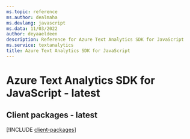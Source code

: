 ```yaml
---
ms.topic: reference
ms.author: dealmaha
ms.devlang: javascript
ms.data: 11/03/2022
author: deyaaeldeen
description: Reference for Azure Text Analytics SDK for JavaScript
ms.service: textanalytics
title: Azure Text Analytics SDK for JavaScript
---
```

# Azure Text Analytics SDK for JavaScript - latest

## Client packages - latest
[!INCLUDE [client-packages](text-analytics-client-index.md)]